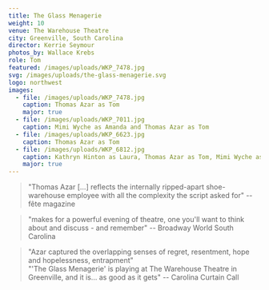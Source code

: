 ```yaml
---
title: The Glass Menagerie
weight: 10
venue: The Warehouse Theatre
city: Greenville, South Carolina
director: Kerrie Seymour
photos_by: Wallace Krebs
role: Tom
featured: /images/uploads/WKP_7478.jpg
svg: /images/uploads/the-glass-menagerie.svg
logo: northwest
images:
  - file: /images/uploads/WKP_7478.jpg
    caption: Thomas Azar as Tom
    major: true
  - file: /images/uploads/WKP_7011.jpg
    caption: Mimi Wyche as Amanda and Thomas Azar as Tom
  - file: /images/uploads/WKP_6623.jpg
    caption: Thomas Azar as Tom
  - file: /images/uploads/WKP_6812.jpg
    caption: Kathryn Hinton as Laura, Thomas Azar as Tom, Mimi Wyche as Amanda
    major: true
---
```


> "Thomas Azar [...] reflects the internally ripped-apart shoe-warehouse employee with all the complexity the script asked for" -- fête magazine

> "makes for a powerful evening of theatre, one you'll want to think about and discuss - and remember" -- Broadway World South Carolina

> "Azar captured the overlapping senses of regret, resentment, hope and hopelessness, entrapment"  
"'The Glass Menagerie' is playing at The Warehouse Theatre in Greenville, and it is… as good as it gets" -- Carolina Curtain Call
